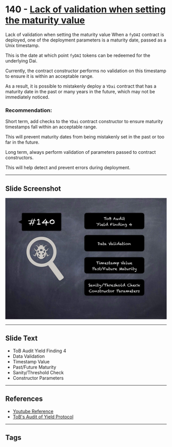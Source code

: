 
# 140 - [Lack of validation when setting the maturity value](./Lack%20of%20validation%20when%20setting%20the%20maturity%20value.md)

Lack of validation when setting the maturity value When a `fyDAI` contract is deployed, one of the deployment parameters is a maturity date, passed as a Unix timestamp. 

This is the date at which point `fyDAI` tokens can be redeemed for the underlying Dai. 

Currently, the contract constructor performs no validation on this timestamp to ensure it is within an acceptable range. 

As a result, it is possible to mistakenly deploy a `YDai` contract that has a maturity date in the past or many years in the future, which may not be immediately noticed.

### Recommendation:
Short term, add checks to the `YDai` contract constructor to ensure maturity timestamps fall within an acceptable range.

This will prevent maturity dates from being mistakenly set in the past or too far in the future. 

Long term, always perform validation of parameters passed to contract constructors. 

This will help detect and prevent errors during deployment.
___
## Slide Screenshot
![140.jpg](../../images/8.%20Audit%20Findings%20201/140.jpg)
___
## Slide Text
- ToB Audit Yield Finding 4
- Data Validation
- Timestamp Value
- Past/Future Maturity
- Sanity/Threshold Check
- Constructor Parameters
___
## References
- [Youtube Reference](https://youtu.be/yphqu2N35X4?t=1164)
- [ToB's Audit of Yield Protocol](https://github.com/trailofbits/publications/blob/master/reviews/YieldProtocol.pdf)
___
## Tags
